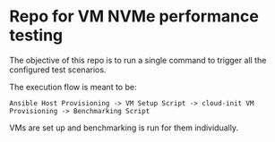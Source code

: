 # Repo for VM NVMe performance testing

The objective of this repo is to run a single command to trigger all the configured test scenarios.

The execution flow is meant to be:

```
Ansible Host Provisioning -> VM Setup Script -> cloud-init VM Provisioning -> Benchmarking Script
```

VMs are set up and benchmarking is run for them individually.

